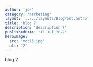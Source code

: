 ```yaml
---
author: 'jon'
category: 'marketing'
layout: '../../layouts/BlogPost.astro'
title: 'blog 7'
description: 'description 7'
publishedDate: '11 Jul 2022'
heroImage:
  src: 'mock3.jpg'
  alt: '2'
---
```


blog 2
